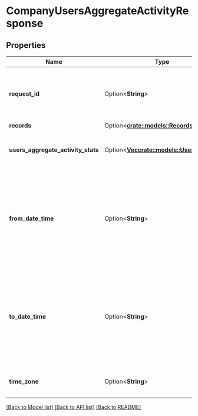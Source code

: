 # CompanyUsersAggregateActivityResponse

## Properties

Name | Type | Description | Notes
------------ | ------------- | ------------- | -------------
**request_id** | Option<**String**> | A Gong request reference Id, generated for this request. Can be used for troubleshooting purposes. | [optional]
**records** | Option<[**crate::models::Records**](Records.md)> |  | [optional]
**users_aggregate_activity_stats** | Option<[**Vec<crate::models::UserActivity>**](UserActivity.md)> | A list, in which each item specifies one user's activities. | [optional]
**from_date_time** | Option<**String**> | The date and time in the ISO-8601 format (e.g., '2018-02-18T02:30:00-07:00' or '2018-02-18T08:00:00Z', where Z stands for UTC), when the list of results starts. | [optional]
**to_date_time** | Option<**String**> | The date and time in the ISO-8601 format (e.g., '2018-02-18T02:30:00-07:00' or '2018-02-18T08:00:00Z', where Z stands for UTC), when the list of results ends. | [optional]
**time_zone** | Option<**String**> | The company's defined timezone in Gong. | [optional]

[[Back to Model list]](../README.md#documentation-for-models) [[Back to API list]](../README.md#documentation-for-api-endpoints) [[Back to README]](../README.md)


